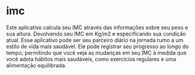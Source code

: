 # imc
Este aplicativo calcula seu IMC através das informações sobre seu peso e sua altura. Devolvendo seu IMC em Kg/m2 e especificando sua condição atual. 
Esse aplicativo pode ser seu parceiro diário na jornada rumo a um estilo de vida mais saudável. Ele pode registrar seu progresso ao longo do tempo, permitindo que você veja as mudanças em seu IMC à medida que você adota hábitos mais saudáveis, como exercícios regulares e uma alimentação equilibrada.
